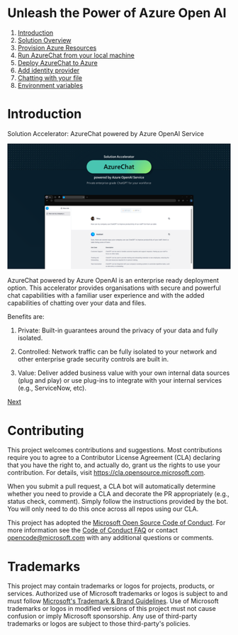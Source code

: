 # Unleash the Power of Azure Open AI

1. [Introduction](#introduction)
1. [Solution Overview](/docs/1-introduction.md)
1. [Provision Azure Resources](/docs/2-provision-azure-resources.md)
1. [Run AzureChat from your local machine](/docs/3-run-locally.md)
1. [Deploy AzureChat to Azure](/docs/4-deployto-azure.md)
1. [Add identity provider](/docs/5-add-Identity.md)
1. [Chatting with your file](/docs/6-chat-over-file.md)
1. [Environment variables](/docs/7-environment-variables.md)

# Introduction

Solution Accelerator: AzureChat powered by Azure OpenAI Service

![](/images/intro.png)

AzureChat powered by Azure OpenAI is an enterprise ready deployment option. This accelerator provides organisations with secure and powerful chat capabilities with a familiar user experience and with the added capabilities of chatting over your data and files.

Benefits are:

1. Private: Built-in guarantees around the privacy of your data and fully isolated.

2. Controlled: Network traffic can be fully isolated to your network and other enterprise grade security controls are built in.

3. Value: Deliver added business value with your own internal data sources (plug and play) or use plug-ins to integrate with your internal services (e.g., ServiceNow, etc).

[Next](./docs/1-introduction.md)

# Contributing

This project welcomes contributions and suggestions. Most contributions require you to agree to a
Contributor License Agreement (CLA) declaring that you have the right to, and actually do, grant us
the rights to use your contribution. For details, visit https://cla.opensource.microsoft.com.

When you submit a pull request, a CLA bot will automatically determine whether you need to provide
a CLA and decorate the PR appropriately (e.g., status check, comment). Simply follow the instructions
provided by the bot. You will only need to do this once across all repos using our CLA.

This project has adopted the [Microsoft Open Source Code of Conduct](https://opensource.microsoft.com/codeofconduct/).
For more information see the [Code of Conduct FAQ](https://opensource.microsoft.com/codeofconduct/faq/) or
contact [opencode@microsoft.com](mailto:opencode@microsoft.com) with any additional questions or comments.

# Trademarks

This project may contain trademarks or logos for projects, products, or services. Authorized use of Microsoft
trademarks or logos is subject to and must follow
[Microsoft's Trademark & Brand Guidelines](https://www.microsoft.com/en-us/legal/intellectualproperty/trademarks/usage/general).
Use of Microsoft trademarks or logos in modified versions of this project must not cause confusion or imply Microsoft sponsorship.
Any use of third-party trademarks or logos are subject to those third-party's policies.
